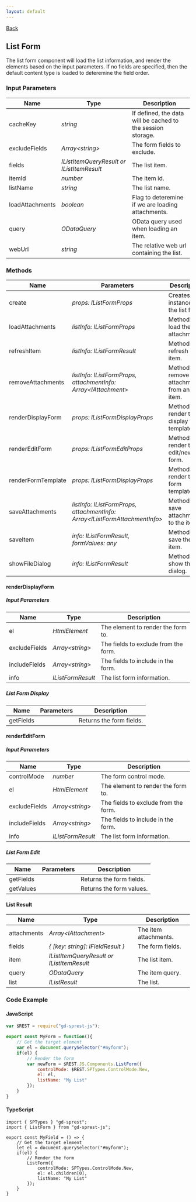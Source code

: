 ```yaml
---
layout: default
---
```

[Back](/js/components)
## List Form
The list form component will load the list information, and render the elements based on the input parameters. If no fields are specified, then the default content type is loaded to deteremine the field order.
### Input Parameters

| Name | Type | Description |
| --- | --- | --- |
| cacheKey | _string_ | If defined, the data will be cached to the session storage. |
| excludeFields | _Array&lt;string&gt;_ | The form fields to exclude. |
| fields | _IListItemQueryResult or IListItemResult_ | The list item. |
| itemId | _number_ | The item id. |
| listName | _string_ | The list name. |
| loadAttachments | _boolean_ | Flag to deteremine if we are loading attachments. |
| query | _ODataQuery_ | OData query used when loading an item. |
| webUrl | _string_ | The relative web url containing the list. |

### Methods

| Name | Parameters | Description |
| --- | --- | --- |
| create | _props: IListFormProps_ | Creates an instance of the list form. |
| loadAttachments | _listInfo: IListFormProps_ | Method to load the item attachments. |
| refreshItem | _listInfo: IListFormResult_ | Method to refresh the item. |
| removeAttachments | _listInfo: IListFormProps, attachmentInfo: Array&lt;IAttachment&gt;_ | Method to remove attachments from an item. |
| renderDisplayForm | _props: IListFormDisplayProps_ | Method to render the display form template. |
| renderEditForm | _props: IListFormEditProps_ | Method to render the edit/new form. |
| renderFormTemplate | _props: IListFormDisplayProps_ | Method to render the form template. |
| saveAttachments | _listInfo: IListFormProps, attachmentInfo: Array&lt;IListFormAttachmentInfo&gt;_ | Method to save attachments to the item. |
| saveItem | _info: IListFormResult, formValues: any_ | Method to save the item. |
| showFileDialog | _info: IListFormResult_ | Method to show the file dialog. |

#### renderDisplayForm
##### Input Parameters

| Name | Type | Description |
| --- | --- | --- |
| el | _HtmlElement_ | The element to render the form to. |
| excludeFields | _Array&lt;string&gt;_ | The fields to exclude from the form. |
| includeFields |  _Array&lt;string&gt;_ | The fields to include in the form. |
| info | _IListFormResult_ | The list form information. |

##### List Form Display

| Name | Parameters | Description |
| --- | --- | --- |
| getFields | | Returns the form fields. |

#### renderEditForm
##### Input Parameters

| Name | Type | Description |
| --- | --- | --- |
| controlMode | _number_ | The form control mode. |
| el | _HtmlElement_ | The element to render the form to. |
| excludeFields | _Array&lt;string&gt;_ | The fields to exclude from the form. |
| includeFields |  _Array&lt;string&gt;_ | The fields to include in the form. |
| info | _IListFormResult_ | The list form information. |

##### List Form Edit

| Name | Parameters | Description |
| --- | --- | --- |
| getFields | | Returns the form fields. |
| getValues | | Returns the form values. |

#### List Result

| Name | Type | Description |
| --- | --- | --- |
| attachments | _Array&lt;IAttachment&gt;_ | The item attachments. |
| fields | _{ [key: string]: IFieldResult }_ | The form fields. |
| item | _IListItemQueryResult or IListItemResult_ | The list item. |
| query | _ODataQuery_ | The item query. |
| list | _IListResult_ | The list. |

### Code Example
#### JavaScript
```js
var $REST = require("gd-sprest-js");

export const MyForm = function(){
    // Get the target element
    var el = document.querySelector("#myform");
    if(el) {
        // Render the form
        var newForm = $REST.JS.Components.ListForm({
            controlMode: $REST.SPTypes.ControlMode.New,
            el: el,
            listName: "My List"            
        });
    }
}
```
#### TypeScript
```tsx
import { SPTypes } "gd-sprest";
import { ListForm } from "gd-sprest-js";

export const MyField = () => {
    // Get the target element
    let el = document.querySelector("#myform");
    if(el) {
        // Render the form
        ListForm({
            controlMode: SPTypes.ControlMode.New,
            el: el.children[0],
            listName: "My List"            
        });
    }
}
```